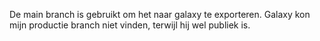 De main branch is gebruikt om het naar galaxy te exporteren. Galaxy kon mijn productie branch niet vinden, terwijl hij wel publiek is.
